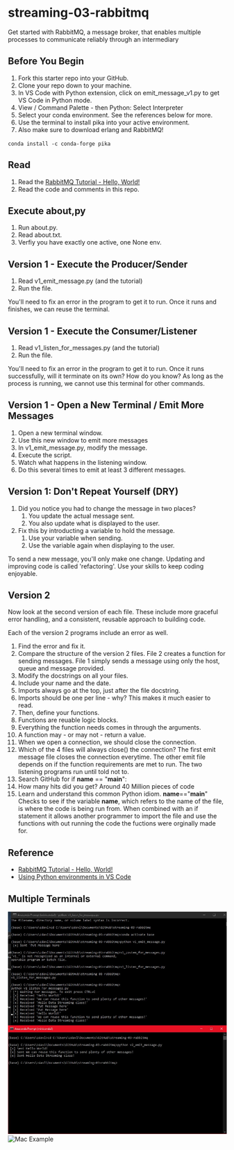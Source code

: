 # streaming-03-rabbitmq

Get started with RabbitMQ, a message broker, that enables multiple processes to communicate reliably through an intermediary

## Before You Begin

1. Fork this starter repo into your GitHub.
1. Clone your repo down to your machine.
1. In VS Code with Python extension, click on emit_message_v1.py to get VS Code in Python mode.
1. View / Command Palette - then Python: Select Interpreter
1. Select your conda environment. See the references below for more.
1. Use the terminal to install pika into your active environment. 
1. Also make sure to download erlang and RabbitMQ!

`conda install -c conda-forge pika`

## Read

1. Read the [RabbitMQ Tutorial - Hello, World!](https://www.rabbitmq.com/tutorials/tutorial-one-python.html)
1. Read the code and comments in this repo.

## Execute about,py

1. Run about.py.
1. Read about.txt. 
1. Verfiy you have exactly one active, one None env.

## Version 1 - Execute the Producer/Sender

1. Read v1_emit_message.py (and the tutorial)
1. Run the file. 

You'll need to fix an error in the program to get it to run.
Once it runs and finishes, we can reuse the terminal.

## Version 1 - Execute the Consumer/Listener

1. Read v1_listen_for_messages.py (and the tutorial)
1. Run the file.

You'll need to fix an error in the program to get it to run.
Once it runs successfully, will it terminate on its own? How do you know? 
As long as the process is running, we cannot use this terminal for other commands. 

## Version 1 - Open a New Terminal / Emit More Messages

1. Open a new terminal window.
1. Use this new window to emit more messages
1. In v1_emit_message.py, modify the message. 
1. Execute the script. 
1. Watch what happens in the listening window.
1. Do this several times to emit at least 3 different messages.

## Version 1: Don't Repeat Yourself (DRY)

1. Did you notice you had to change the message in two places?
    1. You update the actual message sent. 
    1. You also update what is displayed to the user. 
1. Fix this by introducting a variable to hold the message. 
    1. Use your variable when sending. 
    1. Use the variable again when displaying to the user. 

To send a new message, you'll only make one change.
Updating and improving code is called 'refactoring'. 
Use your skills to keep coding enjoyable. 

## Version 2

Now look at the second version of each file.
These include more graceful error handling,
and a consistent, reusable approach to building code.

Each of the version 2 programs include an error as well. 

1. Find the error and fix it. 
1. Compare the structure of the version 2 files. File 2 creates a function for sending messages. File 1 simply sends a message using only the host, queue and message provided.
1. Modify the docstrings on all your files.
1. Include your name and the date.
1. Imports always go at the top, just after the file docstring.
1. Imports should be one per line - why? This makes it much easier to read.
1. Then, define your functions.
1. Functions are reuable logic blocks.
1. Everything the function needs comes in through the arguments.
1. A function may - or may not - return a value. 
1. When we open a connection, we should close the connection. 
1. Which of the 4 files will always close() the connection? The first emit message file closes the connection everytime. The other emit file depends on if the function requirements are met to run. The two listening programs run until told not to.
1. Search GitHub for if __name__ == "__main__":
1. How many hits did you get? Around 40 Million pieces of code
1. Learn and understand this common Python idiom. __name__=="__main__" Checks to see if the variable __name__, which refers to the name of the file, is where the code is being run from. When combined with an if statement it allows another programmer to import the file and use the functions with out running the code the fuctions were orginally made for.

## Reference

- [RabbitMQ Tutorial - Hello, World!](https://www.rabbitmq.com/tutorials/tutorial-one-python.html)
- [Using Python environments in VS Code](https://code.visualstudio.com/docs/python/environments)

## Multiple Terminals
![Davlin Two Terminals](Screenshot.JPG)
![Mac Example](screenshot.png)
